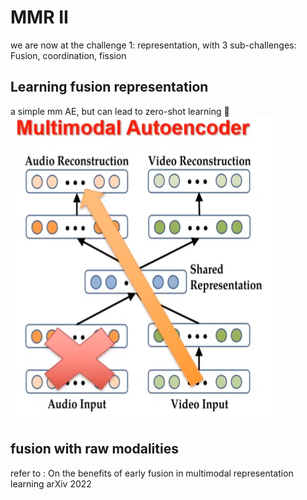# MMR II

we are now at the challenge 1: representation, with 3 sub-challenges: Fusion, coordination, fission

## Learning fusion representation

a simple mm AE, but can lead to zero-shot learning :thinking:
![1745827537660](image/index/1745827537660.png)

## fusion with raw modalities

refer to : On the benefits of early fusion in multimodal representation learning arXiv 2022



